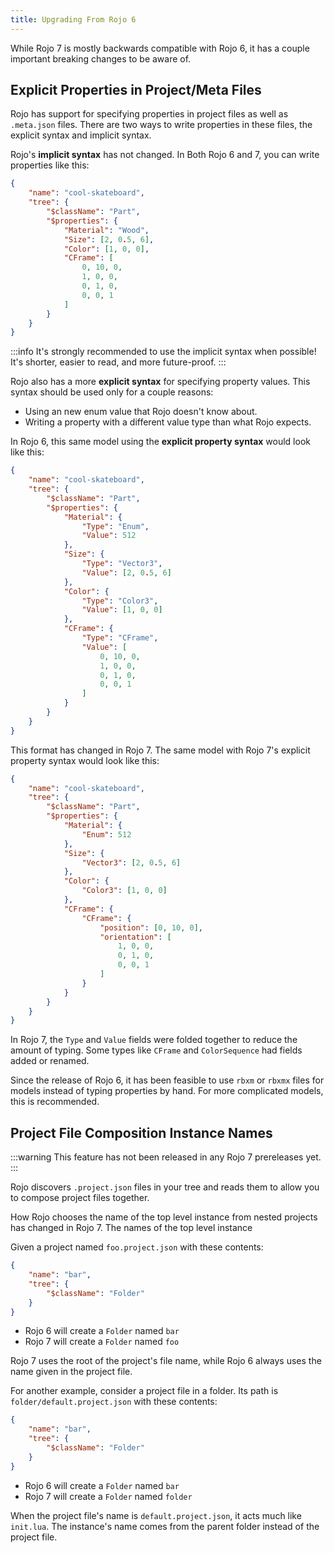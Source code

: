 ```yaml
---
title: Upgrading From Rojo 6
---
```


While Rojo 7 is mostly backwards compatible with Rojo 6, it has a couple important breaking changes to be aware of.

## Explicit Properties in Project/Meta Files
Rojo has support for specifying properties in project files as well as `.meta.json` files. There are two ways to write properties in these files, the explicit syntax and implicit syntax.

Rojo's **implicit syntax** has not changed. In Both Rojo 6 and 7, you can write properties like this:

```json
{
	"name": "cool-skateboard",
	"tree": {
		"$className": "Part",
		"$properties": {
			"Material": "Wood",
			"Size": [2, 0.5, 6],
			"Color": [1, 0, 0],
			"CFrame": [
				0, 10, 0,
				1, 0, 0,
				0, 1, 0,
				0, 0, 1
			]
		}
	}
}
```

:::info
It's strongly recommended to use the implicit syntax when possible! It's shorter, easier to read, and more future-proof.
:::

Rojo also has a more **explicit syntax** for specifying property values. This syntax should be used only for a couple reasons:

* Using an new enum value that Rojo doesn't know about.
* Writing a property with a different value type than what Rojo expects.

In Rojo 6, this same model using the **explicit property syntax** would look like this:

```json
{
	"name": "cool-skateboard",
	"tree": {
		"$className": "Part",
		"$properties": {
			"Material": {
				"Type": "Enum",
				"Value": 512
			},
			"Size": {
				"Type": "Vector3",
				"Value": [2, 0.5, 6]
			},
			"Color": {
				"Type": "Color3",
				"Value": [1, 0, 0]
			},
			"CFrame": {
				"Type": "CFrame", 
				"Value": [
					0, 10, 0,
					1, 0, 0,
					0, 1, 0,
					0, 0, 1
				]
			}
		}
	}
}
```

This format has changed in Rojo 7. The same model with Rojo 7's explicit property syntax would look like this:

```json
{
	"name": "cool-skateboard",
	"tree": {
		"$className": "Part",
		"$properties": {
			"Material": {
				"Enum": 512
			},
			"Size": {
				"Vector3": [2, 0.5, 6]
			},
			"Color": {
				"Color3": [1, 0, 0]
			},
			"CFrame": {
				"CFrame": {
					"position": [0, 10, 0],
					"orientation": [
						1, 0, 0,
						0, 1, 0,
						0, 0, 1
					]
				}
			}
		}
	}
}
```

In Rojo 7, the `Type` and `Value` fields were folded together to reduce the amount of typing. Some types like `CFrame` and `ColorSequence` had fields added or renamed.

Since the release of Rojo 6, it has been feasible to use `rbxm` or `rbxmx` files for models instead of typing properties by hand. For more complicated models, this is recommended.

## Project File Composition Instance Names
:::warning
This feature has not been released in any Rojo 7 prereleases yet.
:::

Rojo discovers `.project.json` files in your tree and reads them to allow you to compose project files together.

How Rojo chooses the name of the top level instance from nested projects has changed in Rojo 7. The names of the top level instance 

Given a project named `foo.project.json` with these contents:

```json
{
	"name": "bar",
	"tree": {
		"$className": "Folder"
	}
}
```

* Rojo 6 will create a `Folder` named `bar`
* Rojo 7 will create a `Folder` named `foo`

Rojo 7 uses the root of the project's file name, while Rojo 6 always uses the name given in the project file.

For another example, consider a project file in a folder. Its path is `folder/default.project.json` with these contents:

```json
{
	"name": "bar",
	"tree": {
		"$className": "Folder"
	}
}
```

* Rojo 6 will create a `Folder` named `bar`
* Rojo 7 will create a `Folder` named `folder`

When the project file's name is `default.project.json`, it acts much like `init.lua`. The instance's name comes from the parent folder instead of the project file.